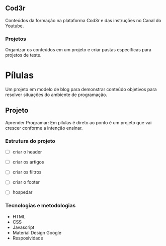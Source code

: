 ## Cod3r

Conteúdos da formação na plataforma Cod3r e das instruções no Canal do Youtube.

### Projetos

Organizar os conteúdos em um projeto e criar pastas específicas para projetos de teste.


# Pílulas

Um projeto em modelo de blog para demonstrar conteúdo objetivos para resolver situações do ambiente de programação.

## Projeto

Aprender Programar: Em pílulas é direto ao ponto é um projeto que vai crescer conforme a intenção ensinar.

### Estrutura do projeto

- [ ] criar o header


- [ ] criar os artigos

- [ ] criar os filtros

- [ ] criar o footer

- [ ] hospedar

### Tecnologias e metodologias

- HTML
- CSS
- Javascript
- Material Design Google
- Resposividade
